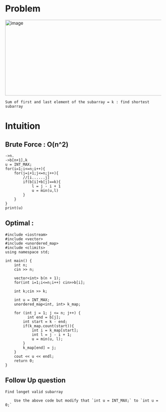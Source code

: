# Problem
<img width="681" height="244" alt="image" src="https://github.com/user-attachments/assets/418891be-0f5f-4114-99d3-2fbc4b99b515" />

`Sum of first and last element of the subarray = k : find shortest subarray`

# Intuition
## Brute Force : O(n^2)
```
->n.
->b[n+1],k
u = INT_MAX;
for(i=1;i<=n;i++){
    for(j=i+1;j<=n;j++){
        //[i......j]
        if(b[i]+b[j]==k){
            l = j - i + 1 
            u = min(u,l)
        }
    }
}
print(u)
```
## Optimal :
```
#include <iostream>
#include <vector>
#include <unordered_map>
#include <climits>
using namespace std;

int main() {
    int n;
    cin >> n;
    
    vector<int> b(n + 1);
    for(int i=1;i<=n;i++) cin>>b[i];

    int k;cin >> k;
    
    int u = INT_MAX;
    unordered_map<int, int> k_map;
    
    for (int j = 1; j <= n; j++) {
    	  int end = b[j];
        int start = k - end;
        if(k_map.count(start)){
        	int i = k_map[start];
	        int l = j - i + 1;
	        u = min(u, l);
        }
        k_map[end] = j;
    }
    cout << u << endl;
    return 0;
}
```


## Follow Up question
```
Find longet valid subarray

    Use the above code but modify that `int u = INT_MAX;` to `int u = 0;` 
```
